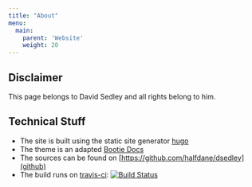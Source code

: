 ```yaml
---
title: "About"
menu:
  main:
    parent: 'Website'
    weight: 20
---
```


## Disclaimer

This page belongs to David Sedley and all rights belong to him.

## Technical Stuff

- The site is built using the static site generator [hugo](http://gohugo.io/)
- The theme is an adapted [Bootie Docs](https://github.com/key-amb/hugo-theme-bootie-docs)
- The sources can be found on [https://github.com/halfdane/dsedley](github)
- The build runs on [travis-ci](https://travis-ci.org/halfdane/dsedley): [![Build Status](https://travis-ci.org/halfdane/dsedley.png)](https://travis-ci.org/halfdane/dsedley)

